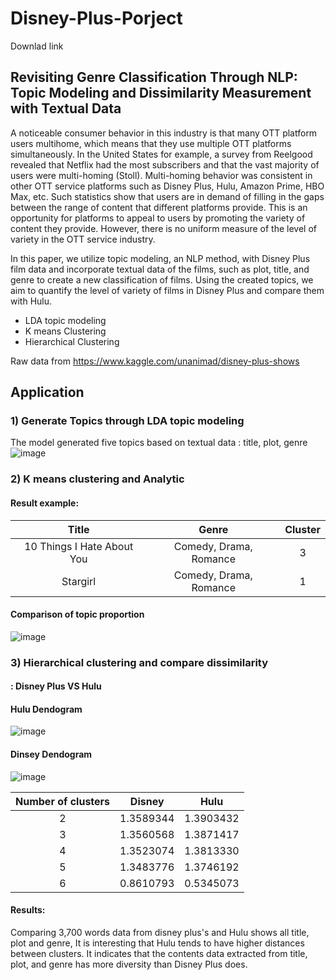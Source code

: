 # Disney-Plus-Porject

Downlad link

## Revisiting Genre Classification Through NLP: Topic Modeling and Dissimilarity Measurement with Textual Data

A noticeable consumer behavior in this industry is that many OTT platform users multihome, which means that they use multiple OTT platforms simultaneously. In the United States for example, a survey from Reelgood revealed that Netflix had the most subscribers and that the vast majority of users were multi-homing (Stoll). Multi-homing behavior was consistent in other OTT service platforms such as Disney Plus, Hulu, Amazon Prime, HBO Max, etc. Such statistics show that users are in demand of filling in the gaps between the range of content that different platforms provide. This is an opportunity for platforms to appeal to users by promoting the variety of content they provide. However, there is no uniform measure of the level of variety in the OTT service industry. 

In this paper, we utilize topic modeling, an NLP method, with Disney Plus film data and incorporate textual data of the films, such as plot, title, and genre to create a new classification of films. Using the created topics, we aim to quantify the level of variety of films in Disney Plus and compare them with Hulu.

- LDA topic modeling
- K means Clustering
- Hierarchical Clustering

Raw data from https://www.kaggle.com/unanimad/disney-plus-shows


## Application
### 1) Generate Topics through LDA topic modeling
The model generated five topics based on textual data : title, plot, genre
![image](https://user-images.githubusercontent.com/78137937/152575073-d1b65e31-6440-4516-bdc3-578af6a53515.png)

### 2) K means clustering and Analytic

#### Result example: 
| **Title** | **Genre** | **Cluster** |
|:--------:|:--------:|:--------:|
| 10 Things I Hate About You | Comedy, Drama, Romance | 3 |
| Stargirl | Comedy, Drama, Romance | 1 | 

#### Comparison of topic proportion
![image](https://user-images.githubusercontent.com/78137937/152579001-9f7cc45a-98a0-4812-8c74-bca2a734fb45.png)

### 3) Hierarchical clustering and compare dissimilarity
#### : Disney Plus VS Hulu

#### Hulu Dendogram
![image](https://user-images.githubusercontent.com/78137937/152580732-db20d78e-7e1a-4dc0-854c-6436af45c129.png)

#### Dinsey Dendogram
![image](https://user-images.githubusercontent.com/78137937/152581201-e564d24d-1034-4f83-8ec6-a62e0e84abf6.png)

| **Number of clusters** | **Disney** | **Hulu** |
|:--------:|:--------:|:--------:|
2 |	1.3589344	|1.3903432
3 |	1.3560568	|1.3871417
4 |	1.3523074	|1.3813330
5 |	1.3483776	|1.3746192
6 |	0.8610793	|0.5345073

#### Results:
Comparing 3,700 words data from disney plus's and Hulu shows all title, plot and genre, It is interesting that Hulu tends to have higher distances between clusters. It indicates that the contents data extracted from title, plot, and genre has more diversity than Disney Plus does. 
